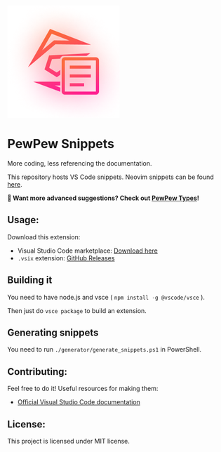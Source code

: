 ![PewPewSnippets](assets/icon.png)

# PewPew Snippets

More coding, less referencing the documentation.

This repository hosts VS Code snippets. Neovim snippets can be found [here](https://github.com/pewpewlive/ppvs).

**📢 Want more advanced suggestions? Check out [PewPew Types](https://github.com/pewpewlive/PewPew-Types)!**

## Usage:

Download this extension:

- Visual Studio Code marketplace: [Download here](https://marketplace.visualstudio.com/items?itemName=TastyKiwi.pewpew-snippets)
- `.vsix` extension: [GitHub Releases](https://github.com/Tasty-Kiwi/Pewhelp-vscode/releases)

## Building it

You need to have node.js and vsce ( `npm install -g @vscode/vsce` ).

Then just do `vsce package` to build an extension.

## Generating snippets

You need to run `./generator/generate_snippets.ps1` in PowerShell.

## Contributing:

Feel free to do it! Useful resources for making them:

- [Official Visual Studio Code documentation](https://code.visualstudio.com/docs/editor/userdefinedsnippets)

## License:

This project is licensed under MIT license.
